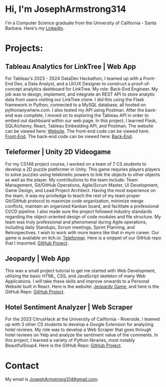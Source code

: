# Hi, I'm JosephArmstrong314

I'm a Computer Science graduate from the University of California - Santa Barbara. Here's my [LinkedIn](https://www.linkedin.com/in/joseph-armstrong-31415926535897932384626/).

# Projects:

## Tableau Analytics for LinkTree | Web App

For Tableau's 2023 - 2024 DataDev Hackathon, I teamed up with a Front-End Dev, a Data Analyst, and a UI/UX Designer to construct a proof-of-concept analytics dashboard for LinkTree. My role: Back-End Engineer. My job was to design, implement, and integrate an REST API to store analytic data from users visiting our LinkTree clone. I did this using the Flask framework in Python, connected to a MySQL database, all hosted on pythonanywhere.com. I also tested my API using Postman. After the back-end was complete, I moved on to exploring the Tableau API in order to embed out dashboard within our web page. In this project, I learned Flask, SQLAlchemy, React, Tableau Embedding API, and Postman. The website can be viewed here: [Website](https://jovoight.github.io/tableauhackathon). The front-end code can be viewed here: [Front-End](https://github.com/jovoight/tableauhackathon). The back-end code can be viewed here: [Back-End](https://github.com/JosephArmstrong314/tableauhackathon-linktree-backend).

## Teleformer | Unity 2D Videogame

For my CS148 project course, I worked on a team of 7 CS students to develop a 2D puzzle platformer in Unity. This game requries players players to solve puzzles using telekinetic powers to link the objects to other objects as well as the player. My contributions to the team include: Team Management, Git/GitHub Operations, Agile/Scrum Master, UI Development, Game Design, and Lead Project Architect. Having the most experience on the team, it was my priviledge to teach the rest of my team proper Git/GitHub protocol to maximize code organization, minimize merge conflicts, maintain an organized Kanban board, and facilitate a professional CI/CD pipeline. I also made sure the project followed industry standards regarding the object-oriented design of code modules and file structure. My team was truly professional and phenomenal during Agile operations, including daily Standups, Scrum meetings, Sprint Planning, and Retrospectives. I wish to work with more teams like that in mym career. Our game is available on itch.io: [Teleformer](https://qiruhu.itch.io/teleformer). Here is a snippet of our GitHub repo that I imported: [GitHub Project](https://github.com/JosephArmstrong314/Teleformer/tree/main).

## Jeopardy | Web App

This was a small project tutorial to get me started with Web Development, utilizing the basic HTML, CSS, and JavaScript skeleton of many Web Applications. I will take these skills and improve onwards to a Personal Website built in React. Here is the website: [Jeopardy Game](https://josepharmstrong314.github.io/jeopardy-tutorial/), and here is the GitHub Repo: [GitHub Project](https://github.com/JosephArmstrong314/jeopardy-tutorial).

## Hotel Sentiment Analyzer | Web Scraper

For the 2023 CitrusHack at the University of California - Riverside, I teamed up with 3 other CS students to develop a Google Extension for analyzing hotel reviews. My role was to develop a Web Scraper that goes through hotel reviews on Yelp and analyze the sentiment value of the comments. In this project, I learned a variety of Python libraries, most notably BeautifulSoup4. Here is the GitHub Repo: [GitHub Project](https://github.com/JosephArmstrong314/Hotel-Reviews_Web-Scraper/tree/main).

# Contact

My email is [JosephArmstrong314#gmail.com](JosephArmstrong314#gmail.com).

<!---
JosephArmstrong314/JosephArmstrong314 is a ✨ special ✨ repository because its `README.md` (this file) appears on your GitHub profile.
You can click the Preview link to take a look at your changes.
--->
